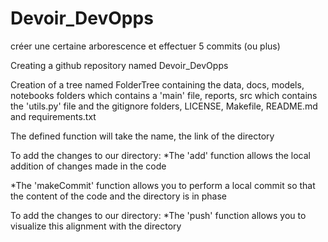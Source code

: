 # Devoir_DevOpps
créer une certaine arborescence et effectuer 5 commits (ou plus)

Creating a github repository named Devoir_DevOpps

Creation of a tree named FolderTree containing the data, docs, models, notebooks folders which contains a 'main' file, reports, src which contains the 'utils.py' file and the gitignore folders, LICENSE, Makefile, README.md and requirements.txt

The defined function will take the name, the link of the directory 

To add the changes to our directory:
*The 'add' function allows the local addition of changes made in the code

*The 'makeCommit' function allows you to perform a local commit so that the content of the code and the directory is in phase

To add the changes to our directory:
*The 'push' function allows you to visualize this alignment with the directory
